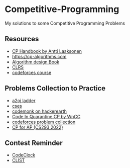 # Competitive-Programming

My solutions to some Competitive Programming Problems

## Resources

- [CP Handbook by Antti Laaksonen](./resources/CP_Handbook.pdf)
- https://cp-algorithms.com
- [Algorithm design Book](./resources/CS345-Algorithms-II-Algorithm-Design-by-Jon-Kleinberg-Eva-Tardos.pdf)
- [CLRS](./resources/Introduction_to_Algorithms_Third_Edition_(2009).pdf)
- [codeforces course](https://codeforces.com/edu/courses)


## Problems Collection to Practice
- [a2oj ladder](https://a2oj.netlify.app/)
- [cses](https://cses.fi/problemset/)
- [codemonk on hackerearth](https://www.hackerearth.com/practice/codemonk/)
- [Code In Quarantine CP by WnCC](https://github.com/wncc/CodeInQuarantine/tree/master/Week_2_CC)
- [codeforces problem collection](https://codeforces.com/blog/entry/55274)
- [CP for AP (CS293 2022)](./resources/CP_for_AP.pdf)

## Contest Reminder
- [CodeClock](https://codeclock.in/)
- [CLIST](https://clist.by/)